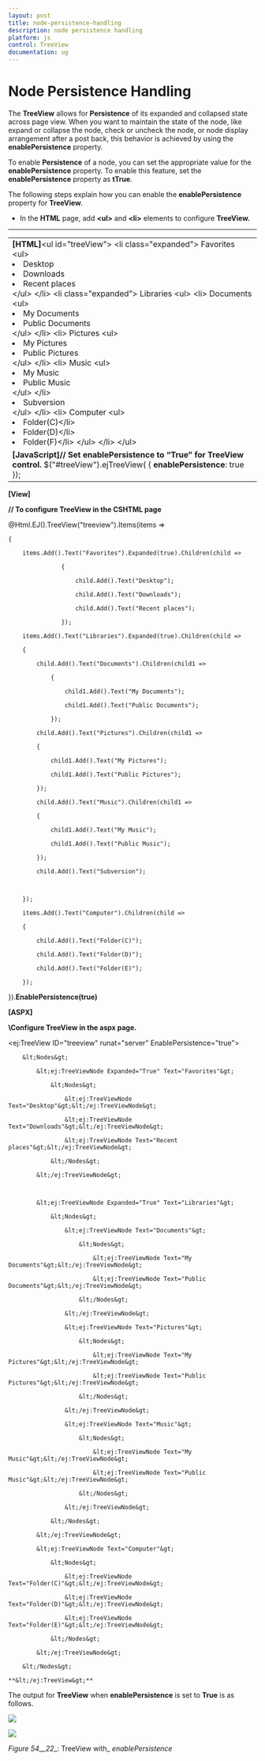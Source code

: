 ```yaml
---
layout: post
title: node-persistence-handling
description: node persistence handling
platform: js
control: TreeView
documentation: ug
---
```


# Node Persistence Handling

The **TreeView** allows for **Persistence** of its expanded and collapsed state across page view. When you want to maintain the state of the node, like expand or collapse the node, check or uncheck the node, or node display arrangement after a post back, this behavior is achieved by using the **enablePersistence** property.

To enable **Persistence** of a node, you can set the appropriate value for the **enablePersistence** property. To enable this feature, set the **enablePersistence** property as **tTrue**.

The following steps explain how you can enable the **enablePersistence** property for **TreeView**.

* In the **HTML** page, add **&lt;ul&gt;** and **&lt;li&gt;** elements to configure **TreeView.**

****

<table>
<tr>
<td>
<b>[HTML]</b>&lt;ul id="treeView"&gt;        &lt;li class="expanded"&gt;            Favorites            &lt;ul&gt;                <li>Desktop</li>                <li>Downloads</li>                <li>Recent places</li>            &lt;/ul&gt;        &lt;/li&gt;        &lt;li class="expanded"&gt;            Libraries            &lt;ul&gt;                &lt;li&gt;                    Documents                    &lt;ul&gt;                        <li>My Documents</li>                        <li>Public Documents</li>                    &lt;/ul&gt;                &lt;/li&gt;                &lt;li&gt;                    Pictures                    &lt;ul&gt;                        <li>My Pictures</li>                        <li>Public Pictures</li>                    &lt;/ul&gt;                &lt;/li&gt;                &lt;li&gt;                    Music                    &lt;ul&gt;                        <li>My Music</li>                        <li>Public Music</li>                    &lt;/ul&gt;                &lt;/li&gt;                <li>Subversion</li>            &lt;/ul&gt;        &lt;/li&gt;        &lt;li&gt;            Computer            &lt;ul&gt;                <li>Folder(C)&lt;/li&gt;                <li>Folder(D)&lt;/li&gt;                <li>Folder(F)&lt;/li&gt;            &lt;/ul&gt;        &lt;/li&gt;    &lt;/ul&gt;</td></tr>
<tr>
<td>
<b>[JavaScript]</b><b>// Set enablePersistence to “True” for TreeView control.</b>            $("#treeView").ejTreeView(                {                    <b>enablePersistence</b>: true                });</td></tr>
</table>


**[View]**

**// To configure TreeView in the CSHTML page**

@Html.EJ().TreeView("treeview").Items(items =>

    {

        items.Add().Text("Favorites").Expanded(true).Children(child =>

                   {

                       child.Add().Text("Desktop");

                       child.Add().Text("Downloads");

                       child.Add().Text("Recent places");

                   });

        items.Add().Text("Libraries").Expanded(true).Children(child =>

        {

            child.Add().Text("Documents").Children(child1 =>

                {

                    child1.Add().Text("My Documents");

                    child1.Add().Text("Public Documents");

                });

            child.Add().Text("Pictures").Children(child1 =>

            {

                child1.Add().Text("My Pictures");

                child1.Add().Text("Public Pictures");

            });

            child.Add().Text("Music").Children(child1 =>

            {

                child1.Add().Text("My Music");

                child1.Add().Text("Public Music");

            });

            child.Add().Text("Subversion");



        });

        items.Add().Text("Computer").Children(child =>

        {

            child.Add().Text("Folder(C)");

            child.Add().Text("Folder(D)");

            child.Add().Text("Folder(E)");

        });

}).**EnablePersistence(true)**



**[ASPX]**

**\\Configure TreeView in the aspx page.**

&lt;ej:TreeView ID="treeview" runat="server" EnablePersistence="true"&gt;

        &lt;Nodes&gt;

            &lt;ej:TreeViewNode Expanded="True" Text="Favorites"&gt;

                &lt;Nodes&gt;

                    &lt;ej:TreeViewNode Text="Desktop"&gt;&lt;/ej:TreeViewNode&gt;

                    &lt;ej:TreeViewNode Text="Downloads"&gt;&lt;/ej:TreeViewNode&gt;

                    &lt;ej:TreeViewNode Text="Recent places"&gt;&lt;/ej:TreeViewNode&gt;

                &lt;/Nodes&gt;

            &lt;/ej:TreeViewNode&gt;



            &lt;ej:TreeViewNode Expanded="True" Text="Libraries"&gt;

                &lt;Nodes&gt;

                    &lt;ej:TreeViewNode Text="Documents"&gt;

                        &lt;Nodes&gt;

                            &lt;ej:TreeViewNode Text="My Documents"&gt;&lt;/ej:TreeViewNode&gt;

                            &lt;ej:TreeViewNode Text="Public Documents"&gt;&lt;/ej:TreeViewNode&gt;

                        &lt;/Nodes&gt;

                    &lt;/ej:TreeViewNode&gt;

                    &lt;ej:TreeViewNode Text="Pictures"&gt;

                        &lt;Nodes&gt;

                            &lt;ej:TreeViewNode Text="My Pictures"&gt;&lt;/ej:TreeViewNode&gt;

                            &lt;ej:TreeViewNode Text="Public Pictures"&gt;&lt;/ej:TreeViewNode&gt;

                        &lt;/Nodes&gt;

                    &lt;/ej:TreeViewNode&gt;

                    &lt;ej:TreeViewNode Text="Music"&gt;

                        &lt;Nodes&gt;

                            &lt;ej:TreeViewNode Text="My Music"&gt;&lt;/ej:TreeViewNode&gt;

                            &lt;ej:TreeViewNode Text="Public Music"&gt;&lt;/ej:TreeViewNode&gt;

                        &lt;/Nodes&gt;

                    &lt;/ej:TreeViewNode&gt;

                &lt;/Nodes&gt;

            &lt;/ej:TreeViewNode&gt;

            &lt;ej:TreeViewNode Text="Computer"&gt;

                &lt;Nodes&gt;

                    &lt;ej:TreeViewNode Text="Folder(C)"&gt;&lt;/ej:TreeViewNode&gt;

                    &lt;ej:TreeViewNode Text="Folder(D)"&gt;&lt;/ej:TreeViewNode&gt;

                    &lt;ej:TreeViewNode Text="Folder(E)"&gt;&lt;/ej:TreeViewNode&gt;

                &lt;/Nodes&gt;

            &lt;/ej:TreeViewNode&gt;

        &lt;/Nodes&gt;

    **&lt;/ej:TreeView&gt;**



The output for **TreeView** when **enablePersistence** is set to **True** is as follows.

















![](node-persistence-handling_images\node-persistence-handling_img1.png)



![](node-persistence-handling_images\node-persistence-handling_img2.png)

_Figure_ _54__22__: TreeView with_ _enablePersistence_

